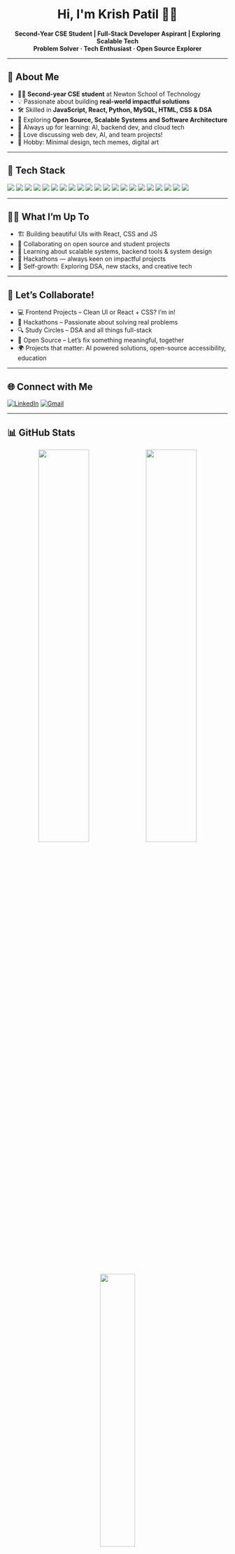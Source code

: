 <!-- MaxLeadAI / README.md -->

<h1 align="center">Hi, I'm Krish Patil 👋✨</h1>
<p align="center">
  <b>Second-Year CSE Student | Full-Stack Developer Aspirant | Exploring Scalable Tech</b><br>
  <b>Problem Solver · Tech Enthusiast · Open Source Explorer</b>
</p>

---

## 📝 About Me

- 👨‍💻 **Second-year CSE student** at Newton School of Technology
- 💡 Passionate about building **real-world impactful solutions**
- 🛠️ Skilled in **JavaScript, React, Python, MySQL, HTML, CSS & DSA**
- 🌱 Exploring **Open Source, Scalable Systems and Software Architecture**
- 🙌 Always up for learning: AI, backend dev, and cloud tech
- 💬 Love discussing web dev, AI, and team projects!
- 🎨 Hobby: Minimal design, tech memes, digital art

---

## 🚀 Tech Stack

<p>
<img src="https://img.shields.io/badge/HTML5-e34c26?style=flat-square&logo=html5&logoColor=white"/>
<img src="https://img.shields.io/badge/CSS3-264de4?style=flat-square&logo=css3&logoColor=white"/>
<img src="https://img.shields.io/badge/JavaScript-f0db4f?style=flat-square&logo=javascript&logoColor=black"/>
<img src="https://img.shields.io/badge/React-61dafb?style=flat-square&logo=react&logoColor=black"/>
<img src="https://img.shields.io/badge/Bootstrap-563d7c?style=flat-square&logo=bootstrap&logoColor=white"/>
<img src="https://img.shields.io/badge/Python-3776ab?style=flat-square&logo=python&logoColor=white"/>
<img src="https://img.shields.io/badge/Node.js-68a063?style=flat-square&logo=node.js&logoColor=white"/>
<img src="https://img.shields.io/badge/Express.js-000000?style=flat-square&logo=express&logoColor=white"/>
<img src="https://img.shields.io/badge/MySQL-4079ad?style=flat-square&logo=mysql&logoColor=white"/>
<img src="https://img.shields.io/badge/MongoDB-3fa037?style=flat-square&logo=mongodb&logoColor=white"/>
<img src="https://img.shields.io/badge/GitHub-181717?style=flat-square&logo=github&logoColor=white"/>
<img src="https://img.shields.io/badge/Netlify-00c7b7?style=flat-square&logo=netlify&logoColor=white"/>
<img src="https://img.shields.io/badge/Figma-f24e1e?style=flat-square&logo=figma&logoColor=white"/>
<img src="https://img.shields.io/badge/Canva-00c4cc?style=flat-square&logo=canva&logoColor=white"/>
<img src="https://img.shields.io/badge/DSA-Algorithms-orange?style=flat-square&logo=code&logoColor=white"/>
<img src="https://img.shields.io/badge/VSCode-0078d7?style=flat-square&logo=visualstudiocode&logoColor=white"/>
<img src="https://img.shields.io/badge/git-f05032?style=flat-square&logo=git&logoColor=white"/>
<img src="https://img.shields.io/badge/Supabase-3ECF8E?style=flat-square&logo=supabase&logoColor=white"/>
<img src="https://img.shields.io/badge/ChatGPT-74aa9c?style=flat-square&logo=openai&logoColor=white"/>
<img src="https://img.shields.io/badge/Perplexity-1FB8CD?style=flat-square&logo=perplexity&logoColor=white"/>
<img src="https://img.shields.io/badge/Cursor%20AI-grey?style=flat-square&logoColor=white"/>
</p>

---

## 👨‍💻 What I’m Up To

- 🏗 Building beautiful UIs with React, CSS and JS
- 🤝 Collaborating on open source and student projects
- 🧠 Learning about scalable systems, backend tools & system design
- 🎯 Hackathons — always keen on impactful projects
- 🌱 Self-growth: Exploring DSA, new stacks, and creative tech

---

## 🤝 Let’s Collaborate!

- 💻 Frontend Projects – Clean UI or React + CSS? I’m in!
- 🚀 Hackathons – Passionate about solving real problems
- 🔍 Study Circles – DSA and all things full-stack
- 🧩 Open Source – Let’s fix something meaningful, together
- 🌍 Projects that matter: AI powered solutions, open-source accessibility, education

---

## 🌐 Connect with Me

<p>
  <a href="https://www.linkedin.com/in/krish-patil-nst" target="_blank"><img alt="LinkedIn" src="https://img.shields.io/badge/LinkedIn-0A66C2?style=flat-square&logo=linkedin&logoColor=white"/></a>
  <a href="mailto:krishpatil120@gmail.com"><img alt="Gmail" src="https://img.shields.io/badge/Gmail-D14836?style=flat-square&logo=gmail&logoColor=white"/></a>
</p>

---

## 📊 GitHub Stats

<p align="center">
  <img src="https://github-readme-stats.vercel.app/api?username=krishx06&show_icons=true&theme=radical" width="48%"/>
  <img src="https://github-readme-streak-stats.herokuapp.com/?user=krishx06&theme=radical" width="48%"/>
</p>
<p align="center">
  <img src="https://github-readme-stats.vercel.app/api/top-langs/?username=krishx06&layout=compact&theme=radical" width="40%"/>
</p>

---

## 🏆 Top Contributed Repo

**Krish Patil's GitHub Contributor Stats**

| ![GitHub](https://img.shields.io/badge/Repository-11172b?style=for-the-badge&logo=github&logoColor=%2339ffd7) | ✨ |
|:------------------------------------------------------:|:---:|
| [🟢 Campus Buddy](https://github.com/krishx06/nst-sdc/campus-buddy)      | ![B](https://img.shields.io/badge/B-39ffd7?style=for-the-badge&labelColor=191622&color=39ffd7) |
| [⚡ Sandwich Geeks](https://github.com/krishx06/sandwichgeeks)           | ![B](https://img.shields.io/badge/B-39ffd7?style=for-the-badge&labelColor=191622&color=39ffd7) |
| [💻 CoffeeShopProject](https://github.com/krishx06/coffeeshopproject)    | ![B](https://img.shields.io/badge/B-39ffd7?style=for-the-badge&labelColor=191622&color=39ffd7) |

---
## 💬 Random Dev Quote

> “Programs must be written for people to read, and only incidentally for machines to execute.”
> <sub>— Harold Abelson</sub>

---
